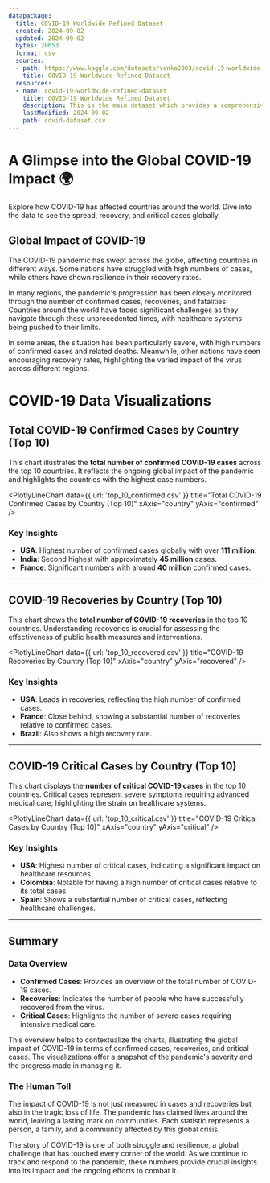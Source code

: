 ```yaml
---
datapackage:
  title: COVID-19 Worldwide Refined Dataset
  created: 2024-09-02
  updated: 2024-09-02
  bytes: 20653
  format: csv
  sources:
  - path: https://www.kaggle.com/datasets/vanka2003/covid-19-worldwide-refined-dataset
    title: COVID-19 Worldwide Refined Dataset
  resources:
  - name: covid-19-worldwide-refined-dataset
    title: COVID-19 Worldwide Refined Dataset
    description: This is the main dataset which provides a comprehensive and refined collection of COVID-19 information, sourced from RapidAPI and curated to offer valuable insights. The data is updated with the most recent information available, ensuring that you have access to accurate and timely statistics.
    lastModified: 2024-09-02
    path: covid-dataset.csv
---
```


<div class="hero">
    <h1 class="hero-title">A Glimpse into the Global COVID-19 Impact 🌍</h1>
    <p class="hero-description">Explore how COVID-19 has affected countries around the world. Dive into the data to see the spread, recovery, and critical cases globally.</p>
</div>

## Global Impact of COVID-19

The COVID-19 pandemic has swept across the globe, affecting countries in different ways. Some nations have struggled with high numbers of cases, while others have shown resilience in their recovery rates.

In many regions, the pandemic's progression has been closely monitored through the number of confirmed cases, recoveries, and fatalities. Countries around the world have faced significant challenges as they navigate through these unprecedented times, with healthcare systems being pushed to their limits.

In some areas, the situation has been particularly severe, with high numbers of confirmed cases and related deaths. Meanwhile, other nations have seen encouraging recovery rates, highlighting the varied impact of the virus across different regions.

# COVID-19 Data Visualizations

## Total COVID-19 Confirmed Cases by Country (Top 10)

This chart illustrates the **total number of confirmed COVID-19 cases** across the top 10 countries. It reflects the ongoing global impact of the pandemic and highlights the countries with the highest case numbers.

<PlotlyLineChart
  data={{
    url: 'top_10_confirmed.csv'
  }}
  title="Total COVID-19 Confirmed Cases by Country (Top 10)"
  xAxis="country"
  yAxis="confirmed"
/>

### Key Insights
- **USA**: Highest number of confirmed cases globally with over **111 million**.
- **India**: Second highest with approximately **45 million** cases.
- **France**: Significant numbers with around **40 million** confirmed cases.

---

## COVID-19 Recoveries by Country (Top 10)

This chart shows the **total number of COVID-19 recoveries** in the top 10 countries. Understanding recoveries is crucial for assessing the effectiveness of public health measures and interventions.

<PlotlyLineChart
  data={{
    url: 'top_10_recovered.csv'
  }}
  title="COVID-19 Recoveries by Country (Top 10)"
  xAxis="country"
  yAxis="recovered"
/>

### Key Insights
- **USA**: Leads in recoveries, reflecting the high number of confirmed cases.
- **France**: Close behind, showing a substantial number of recoveries relative to confirmed cases.
- **Brazil**: Also shows a high recovery rate.

---

## COVID-19 Critical Cases by Country (Top 10)

This chart displays the **number of critical COVID-19 cases** in the top 10 countries. Critical cases represent severe symptoms requiring advanced medical care, highlighting the strain on healthcare systems.

<PlotlyLineChart
  data={{
    url: 'top_10_critical.csv'
  }}
  title="COVID-19 Critical Cases by Country (Top 10)"
  xAxis="country"
  yAxis="critical"
/>

### Key Insights
- **USA**: Highest number of critical cases, indicating a significant impact on healthcare resources.
- **Colombia**: Notable for having a high number of critical cases relative to its total cases.
- **Spain**: Shows a substantial number of critical cases, reflecting healthcare challenges.

---

## Summary

### Data Overview
- **Confirmed Cases**: Provides an overview of the total number of COVID-19 cases.
- **Recoveries**: Indicates the number of people who have successfully recovered from the virus.
- **Critical Cases**: Highlights the number of severe cases requiring intensive medical care.

This overview helps to contextualize the charts, illustrating the global impact of COVID-19 in terms of confirmed cases, recoveries, and critical cases. The visualizations offer a snapshot of the pandemic's severity and the progress made in managing it.


### The Human Toll

The impact of COVID-19 is not just measured in cases and recoveries but also in the tragic loss of life. The pandemic has claimed lives around the world, leaving a lasting mark on communities. Each statistic represents a person, a family, and a community affected by this global crisis.

The story of COVID-19 is one of both struggle and resilience, a global challenge that has touched every corner of the world. As we continue to track and respond to the pandemic, these numbers provide crucial insights into its impact and the ongoing efforts to combat it.
